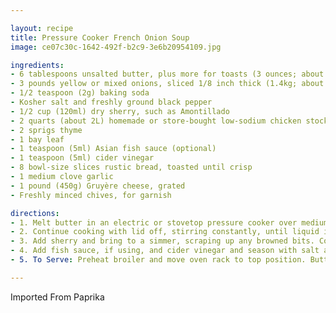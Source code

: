 ```yaml
---

layout: recipe
title: Pressure Cooker French Onion Soup
image: ce07c30c-1642-492f-b2c9-3e6b20954109.jpg

ingredients:
- 6 tablespoons unsalted butter, plus more for toasts (3 ounces; about 90g)
- 3 pounds yellow or mixed onions, sliced 1/8 inch thick (1.4kg; about 4 to 5 large onions) (see note above)
- 1/2 teaspoon (2g) baking soda
- Kosher salt and freshly ground black pepper
- 1/2 cup (120ml) dry sherry, such as Amontillado
- 2 quarts (about 2L) homemade or store-bought low-sodium chicken stock
- 2 sprigs thyme
- 1 bay leaf
- 1 teaspoon (5ml) Asian fish sauce (optional)
- 1 teaspoon (5ml) cider vinegar
- 8 bowl-size slices rustic bread, toasted until crisp
- 1 medium clove garlic
- 1 pound (450g) Gruyère cheese, grated
- Freshly minced chives, for garnish

directions:
- 1. Melt butter in an electric or stovetop pressure cooker over medium heat. Add onions and baking soda and stir to combine. Season with salt and pepper. Cook, stirring, until onions slightly soften and start to release liquid, about 3 minutes. Seal pressure cooker and heat to high pressure (12.5 to 15 psi). Cook at high pressure for 20 minutes. Release pressure by allowing steam to vent, then remove lid.
- 2. Continue cooking with lid off, stirring constantly, until liquid inside has completely reduced and the onions are deep brown and sticky, about 5 minutes.
- 3. Add sherry and bring to a simmer, scraping up any browned bits. Cook until alcohol smell is mostly gone, about 3 minutes. Add stock, thyme, and bay leaf, raise heat to medium-high, and bring to a simmer. Lower heat and simmer for 10 minutes.
- 4. Add fish sauce, if using, and cider vinegar and season with salt and pepper (if necessary). Discard thyme sprigs and bay leaf.
- 5. To Serve: Preheat broiler and move oven rack to top position. Butter toasts and rub with garlic clove until fragrant. Spoon a small amount of broth into the bottoms of 4 ovenproof serving bowls, then top with half the toasts. Sprinkle some grated Gruyère on top of toasts, then spoon more soup and onions on top, nearly filling the bowls. Set the remaining 4 toasts in each bowl, pushing to nearly submerge them. Top with remaining grated cheese and set bowls on a rimmed baking sheet. Broil until cheese is melted and browned in spots. Garnish with chives and serve.

---
```

Imported From Paprika